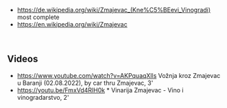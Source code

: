 
* https://de.wikipedia.org/wiki/Zmajevac_(Kne%C5%BEevi_Vinogradi) most complete
* https://en.wikipedia.org/wiki/Zmajevac
<br>

Videos
------
* https://www.youtube.com/watch?v=AKPquaqXlls Vožnja kroz Zmajevac u Baranji (02.08.2022), by car thru Zmajevac, 3'
* https://youtu.be/FmxVd4RlH0k * Vinarija Zmajevac - Vino i vinogradarstvo, 2'

<br>

